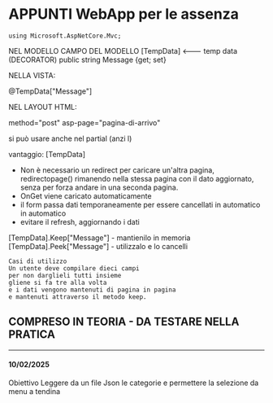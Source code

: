 
# APPUNTI WebApp per le assenza 

```
using Microsoft.AspNetCore.Mvc;
```

NEL MODELLO
CAMPO DEL MODELLO
[TempData] <--- temp data (DECORATOR)
public string Message {get; set}

NELLA VISTA:
<p> @TempData["Message"]</p>

NEL LAYOUT HTML:
<form> method="post" asp-page="pagina-di-arrivo"

si può usare anche nel partial (anzi l)

vantaggio: [TempData]
- Non è necessario un redirect per caricare un'altra pagina, redirectopage() 
rimanendo nella stessa pagina con il dato aggiornato, senza per forza andare in una seconda pagina. 
- OnGet viene caricato automaticamente 
- il form passa dati temporaneamente per essere cancellati in automatico in automatico
- evitare il refresh, aggiornando i dati

[TempData].Keep["Message"] - mantienilo in memoria
[TempData].Peek["Message"] - utilizzalo e lo cancelli

```
Casi di utilizzo
Un utente deve compilare dieci campi
per non darglieli tutti insieme
gliene si fa tre alla volta
e i dati vengono mantenuti di pagina in pagina
e mantenuti attraverso il metodo keep.
```

## COMPRESO IN TEORIA - DA TESTARE NELLA PRATICA 

---
#### 10/02/2025

Obiettivo
Leggere da un file Json le categorie e permettere la selezione da menu a tendina 



